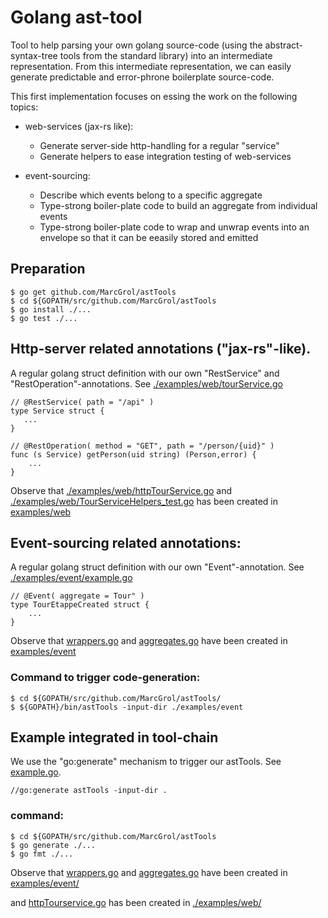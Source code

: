 # Golang ast-tool

Tool to help parsing your own golang source-code (using the abstract-syntax-tree tools from the standard library) into an intermediate representation.
From this intermediate representation, we can easily generate predictable and error-phrone boilerplate source-code.

This first implementation focuses on essing the work on the following topics:
- web-services (jax-rs like):
    - Generate server-side http-handling for a regular "service"
    - Generate helpers to ease integration testing of web-services

- event-sourcing:
    - Describe which events belong to a specific aggregate
    - Type-strong boiler-plate code to build an aggregate from individual events
    - Type-strong boiler-plate code to wrap and unwrap events into an envelope so that it can be eeasily stored and emitted

## Preparation
    $ go get github.com/MarcGrol/astTools
    $ cd ${GOPATH/src/github.com/MarcGrol/astTools
    $ go install ./...
    $ go test ./...

## Http-server related annotations ("jax-rs"-like). 

A regular golang struct definition with our own "RestService" and "RestOperation"-annotations. See [./examples/web/tourService.go](./examples/web/tourService.go)

    // @RestService( path = "/api" )
    type Service struct {
       ...
    }
    
    // @RestOperation( method = "GET", path = "/person/{uid}" )
    func (s Service) getPerson(uid string) (Person,error) {
        ...
    }        

Observe that [./examples/web/httpTourService.go](./examples/web/httpTourService.go) and [./examples/web/TourServiceHelpers_test.go](./examples/web/TourServiceHelpers_test.go) has been created in [examples/web](examples/web)

## Event-sourcing related annotations:

A regular golang struct definition with our own "Event"-annotation. See [./examples/event/example.go](./examples/event/example.go)
    
    // @Event( aggregate = Tour" )
    type TourEtappeCreated struct {
        ...
    }        

Observe that [wrappers.go](./examples/event/wrappers.go) and [aggregates.go](./examples/event/aggregates.go) have been created in [examples/event](examples/event)

### Command to trigger code-generation:

    $ cd ${GOPATH/src/github.com/MarcGrol/astTools/
    $ ${GOPATH}/bin/astTools -input-dir ./examples/event


## Example integrated in tool-chain

We use the "go:generate" mechanism to trigger our astTools. See [example.go](./examples/event/example.go).

    //go:generate astTools -input-dir .

### command:
    $ cd ${GOPATH/src/github.com/MarcGrol/astTools
    $ go generate ./...
    $ go fmt ./...
    
Observe that [wrappers.go](./examples/event/wrappers.go) and [aggregates.go](./examples/event/aggregates.go) have been created in [examples/event/](examples/event/) 

and [httpTourservice.go](./examples/web/httpTourService.go) has been created in [./examples/web/](./examples/web/) 
